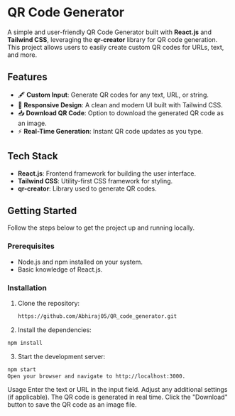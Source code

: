 # QR Code Generator

A simple and user-friendly QR Code Generator built with **React.js** and **Tailwind CSS**, leveraging the **qr-creator** library for QR code generation. This project allows users to easily create custom QR codes for URLs, text, and more.

## Features

- 🖋️ **Custom Input**: Generate QR codes for any text, URL, or string.
- 🎨 **Responsive Design**: A clean and modern UI built with Tailwind CSS.
- 📥 **Download QR Code**: Option to download the generated QR code as an image.
- ⚡ **Real-Time Generation**: Instant QR code updates as you type.

## Tech Stack

- **React.js**: Frontend framework for building the user interface.
- **Tailwind CSS**: Utility-first CSS framework for styling.
- **qr-creator**: Library used to generate QR codes.

## Getting Started

Follow the steps below to get the project up and running locally.

### Prerequisites

- Node.js and npm installed on your system.
- Basic knowledge of React.js.

### Installation

1. Clone the repository:

   ```bash
   https://github.com/Abhiraj05/QR_code_generator.git
   ```
   
2. Install the dependencies:
  ```bash
  npm install
  ```

3. Start the development server:
```bash
npm start
Open your browser and navigate to http://localhost:3000.
```
Usage
Enter the text or URL in the input field.
Adjust any additional settings (if applicable).
The QR code is generated in real time.
Click the "Download" button to save the QR code as an image file.
